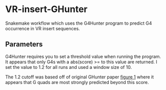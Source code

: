 # VR-insert-GHunter

Snakemake workflow which uses the G4Hunter program to predict
G4 occurrence in VR insert sequences. 

## Parameters

G4Hunter requires you to set a threshold value when running the program.
It appears that only G4s with a abs(score) >= to this value are returned.
I set the value to 1.2 for all runs and used a window size of 10. 

The 1.2 cutoff was based off of original GHunter paper [figure 1](https://www.ncbi.nlm.nih.gov/pmc/articles/PMC4770238/figure/F1/) where it appears that G quads are
most strongly predicted beyond this score.